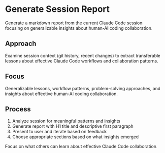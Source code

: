 # Generate Session Report

Generate a markdown report from the current Claude Code session focusing on generalizable insights about human-AI coding collaboration.

## Approach

Examine session context (git history, recent changes) to extract transferable lessons about effective Claude Code workflows and collaboration patterns.

## Focus

Generalizable lessons, workflow patterns, problem-solving approaches, and insights about effective human-AI coding collaboration.

## Process

1. Analyze session for meaningful patterns and insights
2. Generate report with H1 title and descriptive first paragraph
3. Present to user and iterate based on feedback
4. Choose appropriate sections based on what insights emerged

Focus on what others can learn about effective Claude Code collaboration.
